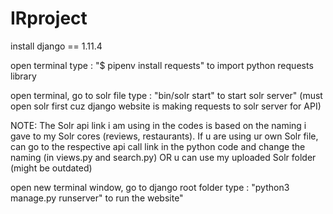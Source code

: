 # IRproject

install django == 1.11.4

open terminal type : "$ pipenv install requests" to import python requests library

open terminal, go to solr file type : "bin/solr start" to start solr server" (must open solr first cuz django website
is making requests to solr server for API)

NOTE: The Solr api link i am using in the codes is based on the naming i gave to my Solr cores (reviews, restaurants). If u are using ur own Solr file, can go to the respective api call link in the python code and change the naming (in views.py and search.py) OR u can use my uploaded Solr folder (might be outdated)
 
open new terminal window, go to django root folder type : "python3 manage.py runserver" to run the website"
